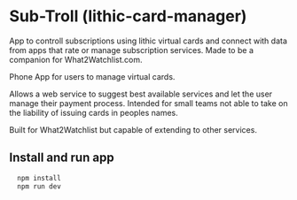 # Sub-Troll (lithic-card-manager)

App to controll subscriptions using lithic virtual cards and connect with data from apps that rate or manage subscription services. Made to be a companion for What2Watchlist.com.


Phone App for users to manage virtual cards.

Allows a web service to suggest best available services and let the user manage their payment process. Intended for small teams not able to take on the liability of issuing cards in peoples names.

Built for What2Watchlist but capable of extending to other services.

## Install and run app
```bash
  npm install
  npm run dev
```
